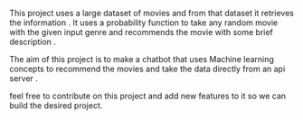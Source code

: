 This project uses a large dataset of movies and from that dataset it retrieves the information . It uses a probability function to take any random movie with the given input genre and recommends the movie with some brief description . 

The aim of this project is to make a chatbot that uses Machine learning concepts to recommend the movies and take the data directly from an api server . 

feel free to contribute on this project and add new features to it so we can build the desired project.
